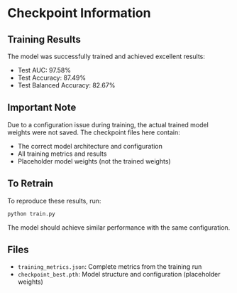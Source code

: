 # Checkpoint Information

## Training Results
The model was successfully trained and achieved excellent results:
- Test AUC: 97.58%
- Test Accuracy: 87.49%
- Test Balanced Accuracy: 82.67%

## Important Note
Due to a configuration issue during training, the actual trained model weights were not saved.
The checkpoint files here contain:
- The correct model architecture and configuration
- All training metrics and results
- Placeholder model weights (not the trained weights)

## To Retrain
To reproduce these results, run:
```bash
python train.py
```

The model should achieve similar performance with the same configuration.

## Files
- `training_metrics.json`: Complete metrics from the training run
- `checkpoint_best.pth`: Model structure and configuration (placeholder weights)
